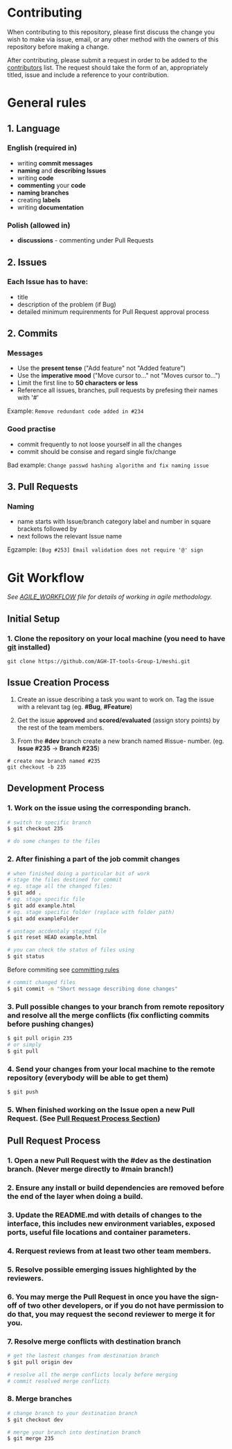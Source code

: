 # Contributing

When contributing to this repository, please first discuss the change you wish to make via issue,
email, or any other method with the owners of this repository before making a change.

After contributing, please submit a request in order to be added to the [contributors](Contributors.csv) list. The request should take the form of an, appropriately titled, issue and include a reference to your contribution.

# General rules

## 1. Language

### English (required in)
* writing **commit messages**
* **naming** and **describing Issues**
* writing **code**
* **commenting** your **code**
* **naming branches**
* creating **labels**
* writing **documentation**

### Polish (allowed in)

* **discussions** - commenting under Pull Requests

## 2. Issues

### Each Issue has to have:
* title
* description of the problem (if Bug)
* detailed minimum requirenments for Pull Request approval process

## 2. Commits

### Messages

* Use the **present tense** ("Add feature" not "Added feature")
* Use the **imperative mood** ("Move cursor to..." not "Moves cursor to...")
* Limit the first line to **50 characters or less**
* Reference all issues, branches, pull requests by prefesing their names with '#'

Example: `Remove redundant code added in #234`

### Good practise

* commit frequently to not loose yourself in all the changes
* commit should be consise and regard single fix/change

Bad example: `Change passwd hashing algorithm and fix naming issue`

## 3. Pull Requests

### Naming

* name starts with Issue/branch category label and number in square brackets followed by
* next follows the relevant Issue name

Egzample: `[Bug #253] Email validation does not require '@' sign`

# Git Workflow
 
*See [AGILE_WORKFLOW](AGILE_WORKFLOW.md) file for details of working in agile methodology.*

## Initial Setup

### 1. Clone the repository on your local machine (you need to have [git](https://git-scm.com/downloads) installed)

```
git clone https://github.com/AGH-IT-tools-Group-1/meshi.git
```

## Issue Creation Process

1. Create an issue describing a task you want to work on. Tag the issue with a relevant tag (eg. **#Bug**, **#Feature**)

2. Get the issue **approved** and **scored/evaluated** (assign story points) by the rest of the team members.

3. From the **#dev** branch create a new branch named #issue- number. (eg. **Issue #235** -> **Branch #235**)

```
# create new branch named #235
git checkout -b 235 
```

## Development Process

### 1. Work on the issue using the corresponding branch.

```sh
# switch to specific branch
$ git checkout 235

# do some changes to the files
```

### 2. After finishing a part of the job commit changes

```sh
# when finished doing a particular bit of work
# stage the files destined for commit
# eg. stage all the changed files:
$ git add .
# eg. stage specific file
$ git add example.html
# eg. stage specific folder (replace with folder path)
$ git add exampleFolder

# unstage accdentaly staged file
$ git reset HEAD example.html

# you can check the status of files using
$ git status
```

Before commiting see [committing rules](#2-commits)

```sh
# commit changed files
$ git commit -m "Short message describing done changes"
```

### 3. Pull possible changes to your branch from remote repository and resolve all the merge conflicts (fix conflicting commits before pushing changes)

```sh
$ git pull origin 235
# or simply
$ git pull
```

### 4. Send your changes from your local machine to the remote repository (everybody will be able to get them)

```sh
$ git push
```

### 5. When finished working on the Issue open a new Pull Request. (See [Pull Request Process Section](#pull-request-process))

## Pull Request Process

### 1. Open a new Pull Request with the **#dev** as the destination branch. (__Never__ merge directly to **#main** branch!)

### 2. Ensure any install or build dependencies are removed before the end of the layer when doing a build.

### 3. Update the README.md with details of changes to the interface, this includes new environment variables, exposed ports, useful file locations and container parameters.

### 4. Rerquest reviews from at least two other team members.

### 5. Resolve possible emerging issues highlighted by the reviewers.

### 6. You may merge the Pull Request in once you have the sign-off of **two other developers**, or if you do not have permission to do that, you may request the second reviewer to merge it for you.

### 7. Resolve merge conflicts with destination branch

```sh
# get the lastest changes from destination branch
$ git pull origin dev

# resolve all the merge conflicts localy before merging
# commit resolved merge conflicts
```

### 8. Merge branches

```sh
# change branch to your destination branch
$ git checkout dev

# merge your branch into destination branch
$ git merge 235
```
